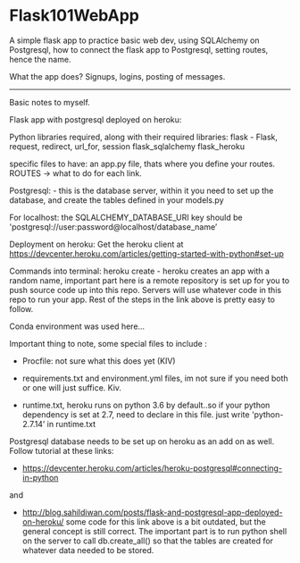 # Flask101WebApp

A simple flask app to practice basic web dev, using SQLAlchemy on Postgresql, how to connect the flask app to Postgresql, 
setting routes, hence the name. 

What the app does?
Signups, logins, posting of messages. 




----------------------------------------------------------------------------------------------------------------------------

Basic notes to myself.

Flask app with postgresql deployed on heroku:

Python libraries required, along with their required libraries:
flask - Flask, request, redirect, url_for, session
flask_sqlalchemy
flask_heroku

specific files to have:
an app.py file, thats where you define your routes. ROUTES -> what to do for each link. 

Postgresql: - this is the database server, within it you need to set up the database, and create the tables defined in your models.py

For localhost:
the SQLALCHEMY_DATABASE_URI key should be 
'postgresql://user:password@localhost/database_name’ 

Deployment on heroku:
Get the heroku client at https://devcenter.heroku.com/articles/getting-started-with-python#set-up

Commands into terminal:
heroku create - heroku creates an app with a random name, important part here is a remote repository is set up for you to push source code up into this repo. Servers will use whatever code in this repo to run your app. 
Rest of the steps in the link above is pretty easy to follow.

Conda environment was used here...

Important thing to note, some special files to include : 
- Procfile: not sure what this does yet (KIV)

- requirements.txt and environment.yml files, im not sure if you need both or one will just suffice. Kiv.

- runtime.txt, heroku runs on python 3.6 by default..so if your python dependency is set at 2.7, need to declare in this file. just write 'python-2.7.14’ in runtime.txt



Postgresql database needs to be set up on heroku as an add on as well. Follow tutorial at these links:

- https://devcenter.heroku.com/articles/heroku-postgresql#connecting-in-python

and 

- http://blog.sahildiwan.com/posts/flask-and-postgresql-app-deployed-on-heroku/ 
some code for this link above is a bit outdated, but the general concept is still correct. The important part is to run python shell on the server to call db.create_all() so that the tables are created for whatever data needed to be stored.  
